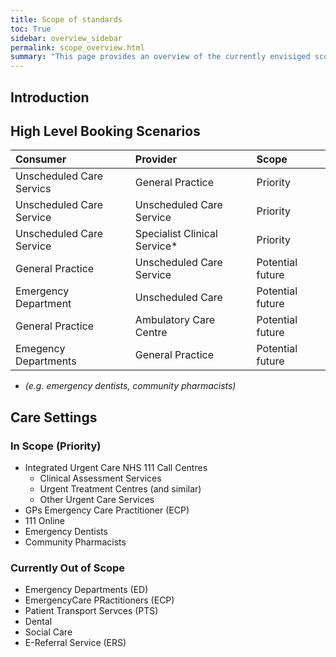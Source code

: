 ```yaml
---
title: Scope of standards
toc: True
sidebar: overview_sidebar
permalink: scope_overview.html
summary: "This page provides an overview of the currently envisiged scope for the national standards"
---
```

## Introduction


## High Level Booking Scenarios

Consumer | Provider | Scope
:---------|:---------|:------
Unscheduled Care Servics | General Practice | Priority
Unscheduled Care Service | Unscheduled Care Service | Priority
Unscheduled Care Service | Specialist Clinical Service*| Priority
General Practice | Unscheduled Care Service | Potential future
Emergency Department | Unscheduled Care | Potential future
General Practice | Ambulatory Care Centre | Potential future
Emegency Departments | General Practice | Potential future

* _(e.g. emergency dentists, community pharmacists)_

## Care Settings
### In Scope (Priority) 
* Integrated Urgent Care NHS 111 Call Centres
  * Clinical Assessment Services
  * Urgent Treatment Centres (and similar)
  * Other Urgent Care Services
*  GPs	Emergency Care Practitioner (ECP)
* 111 Online
* Emergency Dentists	
* Community Pharmacists

### Currently Out of Scope
* Emergency Departments (ED)
* EmergencyCare PRactitioners (ECP)
* Patient Transport Servces (PTS)
* Dental
* Social Care
* E-Referral Service (ERS)
